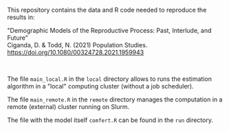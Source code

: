 This repository contains the data and R code needed to reproduce the results in:

"Demographic Models of the Reproductive Process: Past, Interlude, and Future" <br />
Ciganda, D. & Todd, N. (2021) Population Studies.
<https://doi.org/10.1080/00324728.2021.1959943>

<br />

The file `main_local.R` in the `local` directory allows to runs the estimation algorithm in a "local"
computing cluster (without a job scheduler).

The file `main_remote.R` in the `remote` directory manages the computation in a remote (external) cluster running on Slurm.

The file with the model itself `comfert.R` can be found in the `run` directory. 
